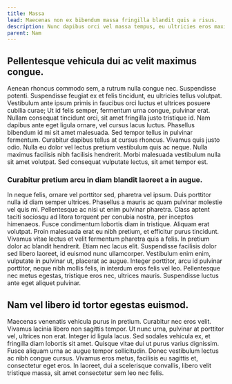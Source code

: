 ```yaml
---
title: Massa
lead: Maecenas non ex bibendum massa fringilla blandit quis a risus.
description: Nunc dapibus orci vel massa tempus, eu ultricies eros maximus.
parent: Nam
---
```


## Pellentesque vehicula dui ac velit maximus congue.

Aenean rhoncus commodo sem, a rutrum nulla congue nec. Suspendisse potenti. Suspendisse feugiat ex et felis tincidunt, eu ultricies tellus volutpat. Vestibulum ante ipsum primis in faucibus orci luctus et ultrices posuere cubilia curae; Ut id felis semper, fermentum urna congue, pulvinar erat. Nullam consequat tincidunt orci, sit amet fringilla justo tristique id. Nam dapibus ante eget ligula ornare, vel cursus lacus luctus. Phasellus bibendum id mi sit amet malesuada. Sed tempor tellus in pulvinar fermentum. Curabitur dapibus tellus at cursus rhoncus. Vivamus quis justo odio. Nulla eu dolor vel lectus pretium vestibulum quis ac neque. Nulla maximus facilisis nibh facilisis hendrerit. Morbi malesuada vestibulum nulla sit amet volutpat. Sed consequat vulputate lectus, sit amet tempor est.


### Curabitur pretium arcu in diam blandit laoreet a in augue.

In neque felis, ornare vel porttitor sed, pharetra vel ipsum. Duis porttitor nulla id diam semper ultrices. Phasellus a mauris ac quam pulvinar molestie vel quis mi. Pellentesque ac nisi ut enim pulvinar pharetra. Class aptent taciti sociosqu ad litora torquent per conubia nostra, per inceptos himenaeos. Fusce condimentum lobortis diam in tristique. Aliquam erat volutpat. Proin malesuada erat eu nibh pretium, et efficitur purus tincidunt. Vivamus vitae lectus et velit fermentum pharetra quis a felis. In pretium dolor ac blandit hendrerit. Etiam nec lacus elit. Suspendisse facilisis dolor sed libero laoreet, id euismod nunc ullamcorper. Vestibulum enim enim, vulputate in pulvinar ut, placerat ac augue. Integer porttitor, arcu id pulvinar porttitor, neque nibh mollis felis, in interdum eros felis vel leo. Pellentesque nec metus egestas, tristique eros nec, ultrices mauris. Suspendisse luctus ante eget aliquet pulvinar.

## Nam vel libero id tortor egestas euismod.

Maecenas venenatis vehicula purus in pretium. Curabitur nec eros velit. Vivamus lacinia libero non sagittis tempor. Ut nunc urna, pulvinar at porttitor vel, ultrices non erat. Integer id ligula lacus. Sed sodales vehicula ex, et fringilla diam lobortis sit amet. Quisque vitae dui ut purus varius dignissim. Fusce aliquam urna ac augue tempor sollicitudin. Donec vestibulum lectus ac nibh congue cursus. Vivamus eros metus, facilisis eu sagittis et, consectetur eget eros. In laoreet, dui a scelerisque convallis, libero velit tristique massa, sit amet consectetur sem leo nec felis.